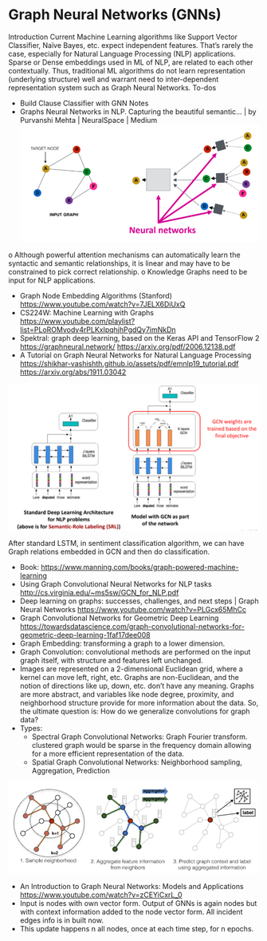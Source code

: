 # Graph Neural Networks (GNNs)

Introduction
Current Machine Learning algorithms like Support Vector Classifier, Naïve Bayes, etc. expect independent features. That’s rarely the case, especially for Natural Language Processing (NLP) applications. Sparse or Dense embeddings used in ML of NLP, are related to each other contextually. Thus, traditional ML algorithms do not learn representation (underlying structure) well and warrant need to inter-dependent representation system such as Graph Neural Networks.
To-dos
-	Build Clause Classifier with GNN
Notes
-	Graphs Neural Networks in NLP. Capturing the beautiful semantic… | by Purvanshi Mehta | NeuralSpace | Medium
 ![GNN IO](images/gnnio.png)
 
o	Although powerful attention mechanisms can automatically learn the syntactic and semantic relationships, it is linear and may have to be constrained to pick correct relationship.
o	Knowledge Graphs need to be input for NLP applications.

-	Graph Node Embedding Algorithms (Stanford) https://www.youtube.com/watch?v=7JELX6DiUxQ 
-	CS224W: Machine Learning with Graphs https://www.youtube.com/playlist?list=PLoROMvodv4rPLKxIpqhjhPgdQy7imNkDn
-	Spektral: graph deep learning, based on the Keras API and TensorFlow 2  https://graphneural.network/  https://arxiv.org/pdf/2006.12138.pdf 
-	A Tutorial on Graph Neural Networks for Natural Language Processing https://shikhar-vashishth.github.io/assets/pdf/emnlp19_tutorial.pdf  https://arxiv.org/abs/1911.03042 

![GNN LSTM](images/gnnlstm.png)

After standard LSTM, in sentiment classification algorithm, we can have Graph relations embedded in GCN and then do classification.
-	Book: https://www.manning.com/books/graph-powered-machine-learning 
-	Using Graph Convolutional Neural Networks for NLP tasks http://cs.virginia.edu/~ms5sw/GCN_for_NLP.pdf 
-	Deep learning on graphs: successes, challenges, and next steps | Graph Neural Networks https://www.youtube.com/watch?v=PLGcx65MhCc 
-	Graph Convolutional Networks for Geometric Deep Learning https://towardsdatascience.com/graph-convolutional-networks-for-geometric-deep-learning-1faf17dee008
  - Graph Embedding: transforming a graph to a lower dimension.
  - Graph Convolution: convolutional methods are performed on the input graph itself, with structure and features left unchanged.
  - Images are represented on a 2-dimensional Euclidean grid, where a kernel can move left, right, etc. Graphs are non-Euclidean, and the notion of directions like up, down, etc. don’t have any meaning. Graphs are more abstract, and variables like node degree, proximity, and neighborhood structure provide for more information about the data. So, the ultimate question is: How do we generalize convolutions for graph data?
  - Types:
	  - Spectral Graph Convolutional Networks: Graph Fourier transform. clustered graph would be sparse in the frequency domain allowing for a more efficient representation of the data.
	  - Spatial Graph Convolutional Networks: Neighborhood sampling, Aggregation, Prediction

![GNN Pipe](images/gnnpipe.png)



-	An Introduction to Graph Neural Networks: Models and Applications https://www.youtube.com/watch?v=zCEYiCxrL_0
  - Input is nodes with own vector form. Output of GNNs is again nodes but with context information added to the node vector form. All incident edges info is in built now.
  - This update happens n all nodes, once at each time step, for n epochs.





